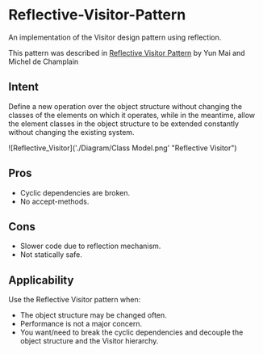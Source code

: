 # Reflective-Visitor-Pattern
An implementation of the Visitor design pattern using reflection.

This pattern was described in [Reflective Visitor Pattern](https://hillside.net/europlop/HillsideEurope/Papers/EuroPLoP2001/2001_MaiEtAl_ReflectiveVisitorPattern.pdf) by Yun Mai and Michel de Champlain 

## Intent
Define a new operation over the object structure without changing the classes of the
elements on which it operates, while in the meantime, allow the element classes in the
object structure to be extended constantly without changing the existing system.

![Reflective_Visitor]('./Diagram/Class Model.png' "Reflective Visitor")

## Pros
* Cyclic dependencies are broken.
* No accept-methods.

## Cons
* Slower code due to reflection mechanism.
* Not statically safe.

## Applicability
Use the Reflective Visitor pattern when:

* The object structure may be changed often.
* Performance is not a major concern.
* You want/need to break the cyclic dependencies and decouple the object structure and the Visitor hierarchy.
